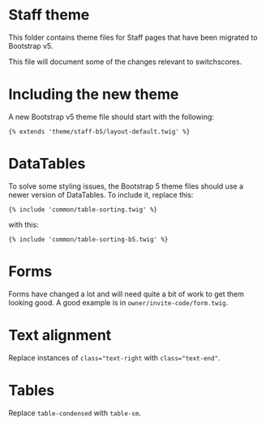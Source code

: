 # Staff theme

This folder contains theme files for Staff pages that have been migrated to Bootstrap v5.

This file will document some of the changes relevant to switchscores.

# Including the new theme

A new Bootstrap v5 theme file should start with the following:

`{% extends 'theme/staff-b5/layout-default.twig' %}`

# DataTables

To solve some styling issues, the Bootstrap 5 theme files should use a
newer version of DataTables. To include it, replace this:

`{% include 'common/table-sorting.twig' %}`

with this:

`{% include 'common/table-sorting-b5.twig' %}`

# Forms

Forms have changed a lot and will need quite a bit of work to get them 
looking good. A good example is in `owner/invite-code/form.twig`.

# Text alignment

Replace instances of `class="text-right` with `class="text-end"`.

# Tables

Replace `table-condensed` with `table-sm`.
